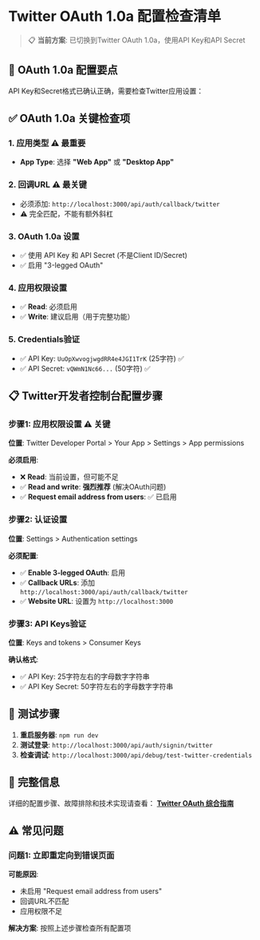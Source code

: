 # Twitter OAuth 1.0a 配置检查清单

> 📋 **当前方案**: 已切换到Twitter OAuth 1.0a，使用API Key和API Secret

## 🎯 OAuth 1.0a 配置要点

API Key和Secret格式已确认正确，需要检查Twitter应用设置：

## ✅ OAuth 1.0a 关键检查项

### 1. 应用类型 ⚠️ 最重要
- **App Type**: 选择 **"Web App"** 或 **"Desktop App"**

### 2. 回调URL ⚠️ 最关键
- 必须添加: `http://localhost:3000/api/auth/callback/twitter`
- ⚠️ 完全匹配，不能有额外斜杠

### 3. OAuth 1.0a 设置
- ✅ 使用 API Key 和 API Secret (不是Client ID/Secret)
- ✅ 启用 "3-legged OAuth"

### 4. 应用权限设置
- ✅ **Read**: 必须启用
- ✅ **Write**: 建议启用（用于完整功能）

### 5. Credentials验证
- ✅ API Key: `UuOpXwvogjwgdRR4e4JGI1TrK` (25字符) ✅
- ✅ API Secret: `vQWmN1Nc66...` (50字符) ✅

## 📋 Twitter开发者控制台配置步骤

### 步骤1: 应用权限设置 ⚠️ **关键**
**位置**: Twitter Developer Portal > Your App > Settings > App permissions

**必须启用**:
- ❌ **Read**: 当前设置，但可能不足
- ✅ **Read and write**: **强烈推荐** (解决OAuth问题)
- ✅ **Request email address from users**: ✅ 已启用

### 步骤2: 认证设置
**位置**: Settings > Authentication settings

**必须配置**:
- ✅ **Enable 3-legged OAuth**: 启用
- ✅ **Callback URLs**: 添加 `http://localhost:3000/api/auth/callback/twitter`
- ✅ **Website URL**: 设置为 `http://localhost:3000`

### 步骤3: API Keys验证
**位置**: Keys and tokens > Consumer Keys

**确认格式**:
- ✅ API Key: 25字符左右的字母数字字符串
- ✅ API Key Secret: 50字符左右的字母数字字符串

## 🧪 测试步骤

1. **重启服务器**: `npm run dev`
2. **测试登录**: `http://localhost:3000/api/auth/signin/twitter`
3. **检查调试**: `http://localhost:3000/api/debug/test-twitter-credentials`

## 🔗 完整信息

详细的配置步骤、故障排除和技术实现请查看：
**[Twitter OAuth 综合指南](./twitter-oauth-comprehensive-guide.md)**

## ⚠️ 常见问题

### 问题1: 立即重定向到错误页面
**可能原因**:
- 未启用 "Request email address from users"
- 回调URL不匹配
- 应用权限不足

**解决方案**: 按照上述步骤检查所有配置项
